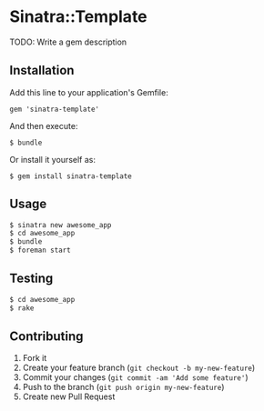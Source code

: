 # Sinatra::Template

TODO: Write a gem description

## Installation

Add this line to your application's Gemfile:

    gem 'sinatra-template'

And then execute:

    $ bundle

Or install it yourself as:

    $ gem install sinatra-template

## Usage

```bash
$ sinatra new awesome_app
$ cd awesome_app
$ bundle
$ foreman start
```

## Testing

```bash
$ cd awesome_app
$ rake
```

## Contributing

1. Fork it
2. Create your feature branch (`git checkout -b my-new-feature`)
3. Commit your changes (`git commit -am 'Add some feature'`)
4. Push to the branch (`git push origin my-new-feature`)
5. Create new Pull Request
